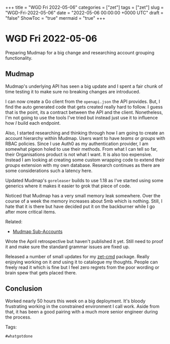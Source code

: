 +++
title = "WGD Fri 2022-05-06"
categories = ["zet"]
tags = ["zet"]
slug = "WGD-Fri-2022-05-06"
date = "2022-05-06 00:00:00 +0000 UTC"
draft = "false"
ShowToc = "true"
mermaid = "true"
+++

# WGD Fri 2022-05-06

Preparing Mudmap for a big change and researching account grouping functionality.

## Mudmap

Mudmap's underlying API has seen a big update and I spent a fair chunk of time testing it to make sure no breaking changes are introduced.

I can now create a Go client from the `openapi.json` the API provides. But, I find the auto generated code that gets created really hard to follow. I guess that is the point, its a contract between the API and the client. Nonetheless, I'm not going to use the tools I've tried but instead just use it to influence how *I* build each endpoint.  

Also, I started researching and thinking through how I am going to create an account hierarchy within Mudmap. Users want to have *teams* or *groups* with RBAC policies.  Since I use Auth0 as my authentication provider, I am somewhat pigeon holed to use their methods. From what I can tell so far, their Organisations product is not what I want. It is also too expensive. Instead I am looking at creating some custom wrapping code to extend their *groups* extension with my own database. Research continues as there are some considerations such a latency here.  

Updated Mudmap's `goreleaser` builds to use 1.18 as I've started using some generics where it makes it easier to grok that piece of code. 

Noticed that Mudmap has a very small memory leak somewhere. Over the course of a week the memory increases about 5mb which is nothing. Still, I hate that it is there but have decided put it on the backburner while I go after more critical items.

Related:

- [Mudmap Sub-Accounts](https://github.com/danielmichaels/zet/tree/main/20220505024039)


Wrote the April retrospective but haven't published it yet. Still need to proof it and make sure the standard grammar issues are fixed up.  

Released a number of small updates for my [zet-cmd] package. Really enjoying working on it *and* using it to catalogue my thoughts. People can freely read it which is fine but I feel zero regrets from the poor wording or brain spew that gets placed there.  

## Conclusion

Worked nearly 50 hours this week on a big deployment. It's bloody frustrating working in the constrained environment I call work. Aside from that, it has been a good pairing with a much more senior engineer during the process.  

Tags:

    #whatgotdone

[zet-cmd]: https://github.com/danielmichaels/zet-cmd
